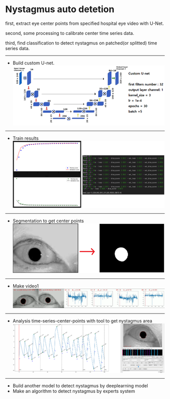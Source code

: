 # Nystagmus auto detetion

first, extract eye center points from specified hospital eye video with U-Net.

second, some processing to calibrate center time series data.

third, find classification to detect nystagmus on patched(or splitted) time series data.

***
* Build custom U-net.
![build_custom_U-net](./images/2.png)

***
* Train results
![train results](./images/3.png)

***
* Segmentation to get center points
![segmentation](./images/1.png)

***
* Make video1
![make video1](./images/4.png)

***
* Analysis time-series-center-points with tool to get nystagmus area
![make video2](./images/5.png)

***
* Build another model to detect nystagmus by deeplearning model
* Make an algorithm to detect nystagmus by experts system
